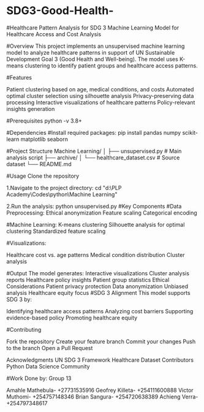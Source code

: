 # SDG3-Good-Health-
#Healthcare Pattern Analysis for SDG 3 Machine Learning Model for Healthcare Access and Cost Analysis

#Overview This project implements an unsupervised machine learning model to analyze healthcare patterns in support of UN Sustainable Development Goal 3 (Good Health and Well-being). The model uses K-means clustering to identify patient groups and healthcare access patterns.

#Features

Patient clustering based on age, medical conditions, and costs Automated optimal cluster selection using silhouette analysis Privacy-preserving data processing Interactive visualizations of healthcare patterns Policy-relevant insights generation

#Prerequisites python -v 3.8+

#Dependencies #Install required packages: pip install pandas numpy scikit-learn matplotlib seaborn

#Project Structure Machine Learning/ │ ├── unsupervised.py # Main analysis script ├── archive/ │ └── healthcare_dataset.csv # Source dataset └── README.md

#Usage Clone the repository

1.Navigate to the project directory: cd "d:\PLP Academy\Codes\python\Machine Learning"

2.Run the analysis: python unsupervised.py #Key Components #Data Preprocessing: Ethical anonymization Feature scaling Categorical encoding

#Machine Learning: K-means clustering Silhouette analysis for optimal clustering Standardized feature scaling

#Visualizations:

Healthcare cost vs. age patterns Medical condition distribution Cluster analysis

#Output The model generates: Interactive visualizations Cluster analysis reports Healthcare policy insights Patient group statistics Ethical Considerations Patient privacy protection Data anonymization Unbiased analysis Healthcare equity focus #SDG 3 Alignment This model supports SDG 3 by:

Identifying healthcare access patterns Analyzing cost barriers Supporting evidence-based policy Promoting healthcare equity

#Contributing

Fork the repository Create your feature branch Commit your changes Push to the branch Open a Pull Request

Acknowledgments UN SDG 3 Framework Healthcare Dataset Contributors Python Data Science Community

#Work Done by: Group 13

Amahle Mathebula- ‪+27731535916‬
Geofrey Killeta- ‪+254111600888‬
Victor Muthomi- ‪+254757148346‬
Brian Sangura- ‪+254720638389‬
Achieng Verra- ‪+254797348617
